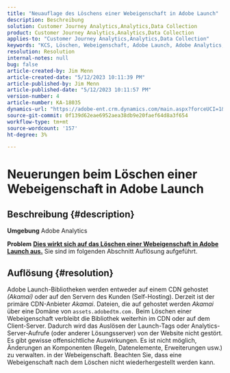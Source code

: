 ```yaml
---
title: "Neuauflage des Löschens einer Webeigenschaft in Adobe Launch"
description: Beschreibung
solution: Customer Journey Analytics,Analytics,Data Collection
product: Customer Journey Analytics,Analytics,Data Collection
applies-to: "Customer Journey Analytics,Analytics,Data Collection"
keywords: "KCS, Löschen, Webeigenschaft, Adobe Launch, Adobe Analytics, Datenerfassung, FAQ"
resolution: Resolution
internal-notes: null
bug: false
article-created-by: Jim Menn
article-created-date: "5/12/2023 10:11:39 PM"
article-published-by: Jim Menn
article-published-date: "5/12/2023 10:11:57 PM"
version-number: 4
article-number: KA-18035
dynamics-url: "https://adobe-ent.crm.dynamics.com/main.aspx?forceUCI=1&pagetype=entityrecord&etn=knowledgearticle&id=7a507ef6-11f1-ed11-8849-6045bd006295"
source-git-commit: 0f139d62eae6952aea38db9e20faef64d8a3f654
workflow-type: tm+mt
source-wordcount: '157'
ht-degree: 3%

---
```


# Neuerungen beim Löschen einer Webeigenschaft in Adobe Launch

## Beschreibung {#description}


<b>Umgebung</b>
Adobe Analytics

<b>Problem</b>
<u><b>Dies wirkt sich auf das Löschen einer Webeigenschaft in Adobe Launch aus.</b></u>
Sie sind im folgenden Abschnitt Auflösung aufgeführt.


## Auflösung {#resolution}


Adobe Launch-Bibliotheken werden entweder auf einem CDN gehostet *(Akamai)* oder auf den Servern des Kunden (Self-Hosting).
Derzeit ist der primäre CDN-Anbieter *Akamai*.
Dateien, die auf gehostet werden *Akamai*&#x200B;über eine Domäne von `assets.adobedtm.com.` Beim Löschen einer Webeigenschaft verbleibt die Bibliothek weiterhin im CDN oder auf dem Client-Server.
Dadurch wird das Auslösen der Launch-Tags oder Analytics-Server-Aufrufe (oder anderer Lösungsserver) von der Website nicht gestört.
Es gibt gewisse offensichtliche Auswirkungen.
Es ist nicht möglich, Änderungen an Komponenten (Regeln, Datenelemente, Erweiterungen usw.) zu verwalten. in der Webeigenschaft.
Beachten Sie, dass eine Webeigenschaft nach dem Löschen nicht wiederhergestellt werden kann.
